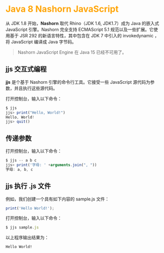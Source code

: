 # <font color="orange">Java 8 Nashorn JavaScript</font>

从 JDK 1.8 开始，**Nashorn** 取代 Rhino（JDK 1.6, JDK1.7）成为 Java 的嵌入式 JavaScript 引擎。Nashorn 完全支持 ECMAScript 5.1 规范以及一些扩展。它使用基于 JSR 292 的新语言特性，其中包含在 JDK 7 中引入的 invokedynamic ，将 JavaScript 编译成 Java 字节码。

> Nashorn JavaScript Engine 在 Java 15 已经不可用了。

## jjs 交互式编程

**jjs** 是个基于 Nashorn 引擎的命令行工具。它接受一些 JavaScript 源代码为参数，并且执行这些源代码。


打开控制台，输入以下命令：

```js
$ jjs
jjs> print("Hello, World!")
Hello, World!
jjs> quit()
```

## 传递参数

打开控制台，输入以下命令：

```js
$ jjs -- a b c
jjs> print('字母: ' +arguments.join(", "))
字母: a, b, c
```

## jjs 执行 .js 文件

例如，我们创建一个具有如下内容的 sample.js 文件：

```js
print('Hello World!');
```

打开控制台，输入以下命令：

```js
$ jjs sample.js
```

以上程序输出结果为：

```
Hello World!
```


